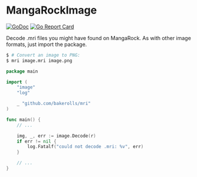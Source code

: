 # MangaRockImage

[![GoDoc](https://godoc.org/github.com/bakerolls/mri?status.svg)](https://godoc.org/github.com/bakerolls/mri)
[![Go Report Card](https://goreportcard.com/badge/github.com/bakerolls/mri)](https://goreportcard.com/report/github.com/bakerolls/mri)

Decode .mri files you might have found on MangaRock. As with other image formats, just import the package.

```bash
$ # Convert an image to PNG:
$ mri image.mri image.png
```

```go
package main

import (
	"image"
	"log"

	_ "github.com/bakerolls/mri"
)

func main() {
	// ...

	img, _, err := image.Decode(r)
	if err != nil {
		log.Fatalf("could not decode .mri: %v", err)
	}

	// ...
}
```
